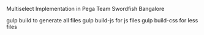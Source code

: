 Multiselect Implementation in Pega
Team Swordfish Bangalore

gulp build to generate all files
gulp build-js for js files
gulp build-css for less files